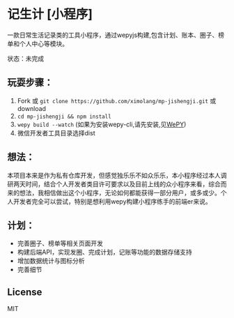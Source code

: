 # 记生计 [小程序]

一款日常生活记录类的工具小程序，通过wepyjs构建,包含计划、账本、圈子、榜单和个人中心等模块。

状态：未完成

## 玩耍步骤：

1. Fork 或 `git clone https://github.com/ximolang/mp-jishengji.git` 或 download
2. `cd mp-jishengji && npm install`
3. `wepy build --watch` (如果为安装wepy-cli,请先安装,见[WePY](https://tencent.github.io/wepy/index.html))
4. 微信开发者工具目录选择dist

## 想法：

本项目本来是作为私有仓库开发，但感觉独乐乐不如众乐乐，本小程序经过本人调研两天时间，结合个人开发者类目许可要求以及目前上线的众小程序来看，综合而来的想法，我相信做出这个小程序，无论如何都能获得一部分用户，或多或少。个人开发者完全可以尝试，特别是想利用wepy构建小程序练手的前端er来说。

## 计划：

+ 完善圈子、榜单等相关页面开发
+ 构建后端API，实现发圈、完成计划，记账等功能的数据存储支持
+ 增加数据统计与图标分析
+ 完善细节

## License
MIT
